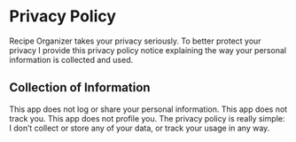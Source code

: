 # Privacy Policy

Recipe Organizer takes your privacy seriously. To better protect your privacy I provide this privacy policy notice explaining the way your personal information is collected and used.


## Collection of Information

This app does not log or share your personal information. This app does not track you. This app does not profile you. The privacy policy is really simple: I don’t collect or store any of your data, or track your usage in any way. 
